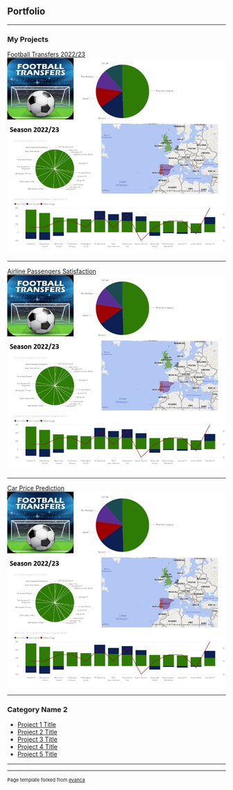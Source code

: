 ## Portfolio

---

### My Projects

[Football Transfers 2022/23](/sample_page)
<img src="images/dummy_thumbnail.jpg?raw=true"/>

---
[Airline Passengers Satisfaction](/pdf/sample_presentation.pdf)
<img src="images/dummy_thumbnail.jpg?raw=true"/>

---
[Car Price Prediction](http://example.com/)
<img src="images/dummy_thumbnail.jpg?raw=true"/>

---

### Category Name 2

- [Project 1 Title](http://example.com/)
- [Project 2 Title](http://example.com/)
- [Project 3 Title](http://example.com/)
- [Project 4 Title](http://example.com/)
- [Project 5 Title](http://example.com/)

---




---
<p style="font-size:11px">Page template forked from <a href="https://github.com/evanca/quick-portfolio">evanca</a></p>
<!-- Remove above link if you don't want to attibute -->
